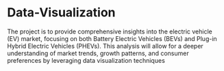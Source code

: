 # Data-Visualization
The project is to provide comprehensive insights into the electric vehicle (EV) market, focusing on both Battery Electric Vehicles (BEVs) and Plug-in Hybrid Electric Vehicles (PHEVs). This analysis will allow for a deeper understanding of market trends, growth patterns, and consumer preferences by leveraging data visualization techniques

